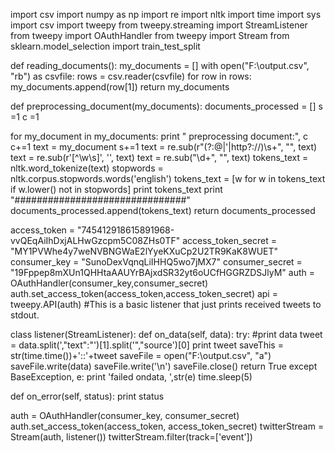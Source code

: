 import csv
import numpy as np
import re
import nltk
import time
import sys
import csv
import tweepy
from tweepy.streaming import StreamListener
from tweepy import OAuthHandler
from tweepy import Stream
from sklearn.model_selection import train_test_split

def reading_documents():
  my_documents = []
  with open("F:\\output.csv", "rb") as csvfile:
    rows = csv.reader(csvfile)
    for row in rows:
      my_documents.append(row[1])
  return my_documents
  
def preprocessing_document(my_documents):
  documents_processed = []
  s =1
  c =1
  
  for my_document in my_documents:
    print " preprocessing document:", c
    c+=1
    text = my_document
    s+=1
    text = re.sub(r"(?:\@|'|http?\://)\s+", "", text)
    text = re.sub(r'[^\w\s]', '', text)
    text = re.sub("\d+", "", text)
    tokens_text = nltk.word_tokenize(text)
    stopwords = nltk.corpus.stopwords.words('english')
    tokens_text = [w for w in tokens_text if w.lower() not in stopwords]
    print tokens_text
    print "###############################"
    documents_processed.append(tokens_text)
  return documents_processed
  
access_token = "745412918615891968-vvQEqAiIhDxjALHwGzcpm5C08ZHs0TF"
access_token_secret = "MY1PVWhe4y7weNVBNGWaE2lYyeKXuCp2U2TR9KaK8WUET"
consumer_key = "SunoDexVqnqLiIHHQ5wo7jMX7"
consumer_secret = "19Fppep8mXUn1QHHtaAAUYrBAjxdSR32yt6oUCfHGGRZDSJlyM"
auth = OAuthHandler(consumer_key,consumer_secret)
auth.set_access_token(access_token,access_token_secret)
api = tweepy.API(auth)
#This is a basic listener that just prints received tweets to stdout.

class listener(StreamListener):
  def on_data(self, data):
    try:
      #print data
      tweet = data.split(',"text":"')[1].split('","source')[0]
      print tweet
      saveThis = str(time.time())+'::'+tweet
      saveFile = open("F:\\output.csv", "a")
      saveFile.write(data)
      saveFile.write('\n')
      saveFile.close()
      return True
    except BaseException, e:
      print 'failed ondata, ',str(e)
      time.sleep(5)
      
  def on_error(self, status):
    print status
    
auth = OAuthHandler(consumer_key, consumer_secret)
auth.set_access_token(access_token, access_token_secret)
twitterStream = Stream(auth, listener())
twitterStream.filter(track=['event'])


